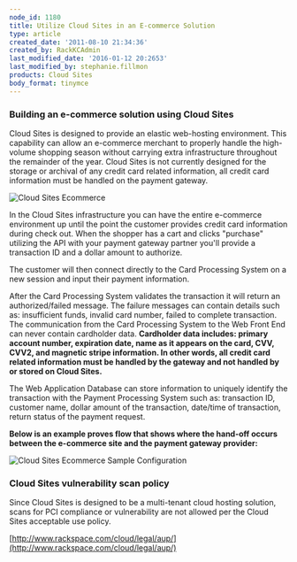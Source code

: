 ```yaml
---
node_id: 1180
title: Utilize Cloud Sites in an E-commerce Solution
type: article
created_date: '2011-08-10 21:34:36'
created_by: RackKCAdmin
last_modified_date: '2016-01-12 20:2653'
last_modified_by: stephanie.fillmon
products: Cloud Sites
body_format: tinymce
---
```


### Building an e-commerce solution using Cloud Sites

Cloud Sites is designed to provide an elastic web-hosting environment. 
This capability can allow an e-commerce merchant to properly handle the
high-volume shopping season without carrying extra infrastructure
throughout the remainder of the year.  Cloud Sites is not currently
designed for the storage or archival of any credit card related
information, all credit card information must be handled on the payment
gateway.

![Cloud Sites
Ecommerce](http://c691243.r43.cf2.rackcdn.com/sitesecommerce.png)

In the Cloud Sites infrastructure you can have the entire e-commerce
environment up until the point the customer provides credit card
information during check out.  When the shopper has a cart and clicks
"purchase" utilizing the API with your payment gateway partner you'll
provide a transaction ID and a dollar amount to authorize.

The customer will then connect directly to the Card Processing System on
a new session and input their payment information.

After the Card Processing System validates the transaction it will
return an authorized/failed message.  The failure messages can contain
details such as:  insufficient funds, invalid card number, failed to
complete transaction.  The communication from the Card Processing System
to the Web Front End can never contain cardholder data.  **Cardholder
data includes: primary account number, expiration date, name as it
appears on the card, CVV, CVV2, and magnetic stripe information.  In
other words, all credit card related information must be handled by the
gateway and not handled by or stored on Cloud Sites.**

The Web Application Database can store information to uniquely identify
the transaction with the Payment Processing System such as:  transaction
ID, customer name, dollar amount of the transaction, date/time of
transaction, return status of the payment request.

**Below is an example proves flow that shows where the hand-off occurs
between the e-commerce site and the payment gateway provider:**

![Cloud Sites Ecommerce Sample
Configuration](http://c691243.r43.cf2.rackcdn.com/sampleconfig.png)

### Cloud Sites vulnerability scan policy

Since Cloud Sites is designed to be a multi-tenant cloud hosting
solution, scans for PCI compliance or vulnerability are not allowed per
the Cloud Sites acceptable use policy.

[http://www.rackspace.com/cloud/legal/aup/](http://www.rackspace.com/cloud/legal/aup/)

